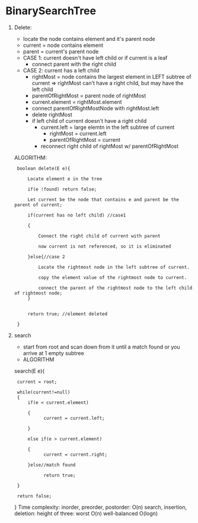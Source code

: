 # BinarySearchTree
1. Delete: 
      + locate the node contains element and it's parent node
      + current = node contains element
      + parent = current's parent node
      + CASE 1: current doesn't have left child or if current is a leaf
         - connect parent with the right child
      + CASE 2: current has a left child
         - rightMost = node contains the largest element in LEFT subtree of current
            => rightMost can't have a right child, but may have the left child
         - parentOfRightMost = parent node of rightMost
         - current.element = rightMost.element
         - connect parentOfRightMostNode with rightMost.left
         - delete rightMost
         -  if left child of current doesn't have a right child
            + current.left = large elemtn in the left subtree of current
                 - rightMost = current.left
                 - parentOfRightMost = current
            + reconnect right child of rightMost w/ parentOfRightMost
         

    ALGORITHM:
    
        boolean delete(E e){
        
            Locate element e in the tree
            
            if(e !found) return false;
            
            Let current be the node that contains e and parent be the parent of current;
            
            if(current has no left child) //case1 
            
            {
            
                Connect the right child of current with parent
                
                now current is not referenced, so it is eliminated
                
            }else{//case 2
            
                Locate the rightmost node in the left subtree of current.
                
                copy the element value of the rightmost node to current.
                
                connect the parent of the rightmost node to the left child of rightmost node;
            }
            
            
            return true; //element deleted
        
        }

2. search
     + start from root and scan down from it until a match found or you arrive at 1 empty subtree
     + ALGORITHM
     
      search(E e){

        current = root;
        
        while(current!=null)
        {      
            if(e < current.element)
            
            {
                  current = current.left;
                  
            }
            
            else if(e > current.element)
            
            {
                  current = current.right;
                  
            }else//match found
                  
                  return true;
              
        }
        
        return false;
     }
Time complexity:
inorder, preorder, postorder: O(n)
search, insertion, deletion: height of three: worst O(n) 
                                              well-balanced O(logn)
